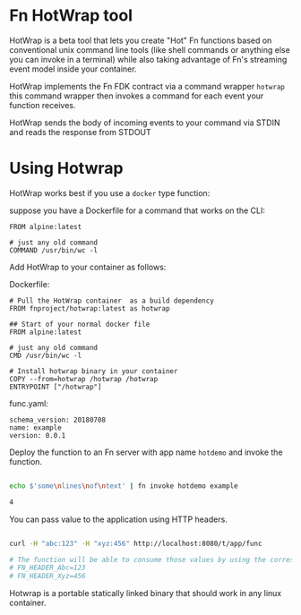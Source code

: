 # Fn HotWrap tool 

HotWrap is a beta tool that lets you create "Hot" Fn functions based on conventional unix command line tools (like shell commands or anything else you can invoke in a terminal) while also taking advantage of Fn's streaming event model inside your container.
 

HotWrap implements the Fn FDK contract via a command wrapper `hotwrap` this command wrapper then invokes a command for each event your function receives. 

HotWrap sends the body of incoming events to your command via STDIN and reads the response from STDOUT 

# Using Hotwrap 



HotWrap works best if you use a `docker` type function: 


suppose you have a Dockerfile for a command that works on the CLI: 

```
FROM alpine:latest

# just any old command 
COMMAND /usr/bin/wc -l   

```



Add HotWrap to your container as follows: 

Dockerfile:
```
# Pull the HotWrap container  as a build dependency 
FROM fnproject/hotwrap:latest as hotwrap

## Start of your normal docker file 
FROM alpine:latest

# just any old command 
CMD /usr/bin/wc -l   

# Install hotwrap binary in your container 
COPY --from=hotwrap /hotwrap /hotwrap 
ENTRYPOINT ["/hotwrap"]
```


func.yaml:
```
schema_version: 20180708
name: example
version: 0.0.1
```

Deploy the function to an Fn server with app name `hotdemo` and invoke the function.

```bash

echo $'some\nlines\nof\ntext' | fn invoke hotdemo example 

4
```
 
You can pass value to the application using HTTP headers. 

```bash

curl -H "abc:123" -H "xyz:456" http://localhost:8080/t/app/func

# The function will be able to consume those values by using the correspsonding environment variables
# FN_HEADER_Abc=123
# FN_HEADER_Xyz=456

```




Hotwrap is a portable statically linked binary that should work in any linux container. 